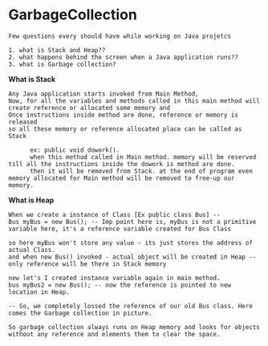 #                               GarbageCollection 

    Few questions every should have while working on Java projetcs
    
    1. what is Stack and Heap??
    2. what happens behind the screen when a Java application runs??
    3. what is Garbage collection?

   **What is Stack**
   
    Any Java application starts invoked from Main Method,
    Now, for all the variables and methods called in this main method will create reference or allocated some memory and
    Once instructions inside method are done, reference or memory is released
    so all these memory or reference allocated place can be called as Stack

          ex: public void dowork().
          when this method called in Main method. memory will be reserved till all the instructions inside the dowork is method are done.
          then it will be removed from Stack. at the end of program even memory allocated for Main method will be removed to free-up our memory.
     

   **What is Heap**

    When we create a instance of Class [Ex public class Bus] --
    Bus myBus = new Bus(); -- Imp point here is, myBus is not a primitive variable here, it's a reference variable created for Bus Class

    so here myBus won't store any value - its just stores the address of actual Class.
    and when new Bus() invoked - actual object will be created in Heap -- only reference will be there in Stack memory

    new let's I created instance variable again in main method.
    bus myBus2 = new Bus(); -- now the reference is pointed to new location in Heap.

    -- So, we completely lossed the reference of our old Bus class. Here comes the Garbage collection in picture.

    So garbage collection always runs on Heap memory and looks for objects without any reference and elements them to clear the space.

